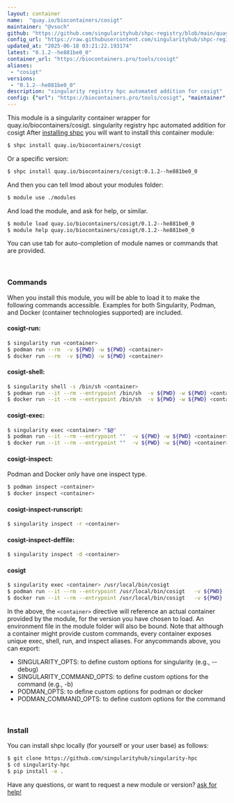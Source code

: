 ```yaml
---
layout: container
name:  "quay.io/biocontainers/cosigt"
maintainer: "@vsoch"
github: "https://github.com/singularityhub/shpc-registry/blob/main/quay.io/biocontainers/cosigt/container.yaml"
config_url: "https://raw.githubusercontent.com/singularityhub/shpc-registry/main/quay.io/biocontainers/cosigt/container.yaml"
updated_at: "2025-06-18 03:21:22.193174"
latest: "0.1.2--he881be0_0"
container_url: "https://biocontainers.pro/tools/cosigt"
aliases:
 - "cosigt"
versions:
 - "0.1.2--he881be0_0"
description: "singularity registry hpc automated addition for cosigt"
config: {"url": "https://biocontainers.pro/tools/cosigt", "maintainer": "@vsoch", "description": "singularity registry hpc automated addition for cosigt", "latest": {"0.1.2--he881be0_0": "sha256:c80ecefd2216bf6cb1fd8f0d9effb51662d8cc561dad34d2dea60fe5e407caff"}, "tags": {"0.1.2--he881be0_0": "sha256:c80ecefd2216bf6cb1fd8f0d9effb51662d8cc561dad34d2dea60fe5e407caff"}, "docker": "quay.io/biocontainers/cosigt", "aliases": {"cosigt": "/usr/local/bin/cosigt"}}
---
```


This module is a singularity container wrapper for quay.io/biocontainers/cosigt.
singularity registry hpc automated addition for cosigt
After [installing shpc](#install) you will want to install this container module:


```bash
$ shpc install quay.io/biocontainers/cosigt
```

Or a specific version:

```bash
$ shpc install quay.io/biocontainers/cosigt:0.1.2--he881be0_0
```

And then you can tell lmod about your modules folder:

```bash
$ module use ./modules
```

And load the module, and ask for help, or similar.

```bash
$ module load quay.io/biocontainers/cosigt/0.1.2--he881be0_0
$ module help quay.io/biocontainers/cosigt/0.1.2--he881be0_0
```

You can use tab for auto-completion of module names or commands that are provided.

<br>

### Commands

When you install this module, you will be able to load it to make the following commands accessible.
Examples for both Singularity, Podman, and Docker (container technologies supported) are included.

#### cosigt-run:

```bash
$ singularity run <container>
$ podman run --rm  -v ${PWD} -w ${PWD} <container>
$ docker run --rm  -v ${PWD} -w ${PWD} <container>
```

#### cosigt-shell:

```bash
$ singularity shell -s /bin/sh <container>
$ podman run --it --rm --entrypoint /bin/sh  -v ${PWD} -w ${PWD} <container>
$ docker run --it --rm --entrypoint /bin/sh  -v ${PWD} -w ${PWD} <container>
```

#### cosigt-exec:

```bash
$ singularity exec <container> "$@"
$ podman run --it --rm --entrypoint ""  -v ${PWD} -w ${PWD} <container> "$@"
$ docker run --it --rm --entrypoint ""  -v ${PWD} -w ${PWD} <container> "$@"
```

#### cosigt-inspect:

Podman and Docker only have one inspect type.

```bash
$ podman inspect <container>
$ docker inspect <container>
```

#### cosigt-inspect-runscript:

```bash
$ singularity inspect -r <container>
```

#### cosigt-inspect-deffile:

```bash
$ singularity inspect -d <container>
```


#### cosigt

```bash
$ singularity exec <container> /usr/local/bin/cosigt
$ podman run --it --rm --entrypoint /usr/local/bin/cosigt   -v ${PWD} -w ${PWD} <container> -c " $@"
$ docker run --it --rm --entrypoint /usr/local/bin/cosigt   -v ${PWD} -w ${PWD} <container> -c " $@"
```



In the above, the `<container>` directive will reference an actual container provided
by the module, for the version you have chosen to load. An environment file in the
module folder will also be bound. Note that although a container
might provide custom commands, every container exposes unique exec, shell, run, and
inspect aliases. For anycommands above, you can export:

 - SINGULARITY_OPTS: to define custom options for singularity (e.g., --debug)
 - SINGULARITY_COMMAND_OPTS: to define custom options for the command (e.g., -b)
 - PODMAN_OPTS: to define custom options for podman or docker
 - PODMAN_COMMAND_OPTS: to define custom options for the command

<br>

### Install

You can install shpc locally (for yourself or your user base) as follows:

```bash
$ git clone https://github.com/singularityhub/singularity-hpc
$ cd singularity-hpc
$ pip install -e .
```

Have any questions, or want to request a new module or version? [ask for help!](https://github.com/singularityhub/singularity-hpc/issues)